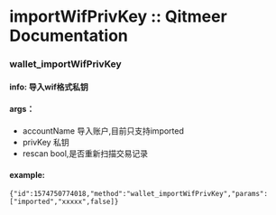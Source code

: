 # importWifPrivKey :: Qitmeer Documentation

### wallet\_importWifPrivKey <a href="#wallet_importwifprivkey" id="wallet_importwifprivkey"></a>

#### info: 导入wif格式私钥 <a href="#info-dao-ru-wif-ge-shi-si-yue" id="info-dao-ru-wif-ge-shi-si-yue"></a>

#### args： <a href="#args" id="args"></a>

* accountName 导入账户,目前只支持imported
* privKey 私钥
* rescan bool,是否重新扫描交易记录

#### example: <a href="#example" id="example"></a>

```
{"id":1574750774018,"method":"wallet_importWifPrivKey","params":["imported","xxxxx",false]}
```
